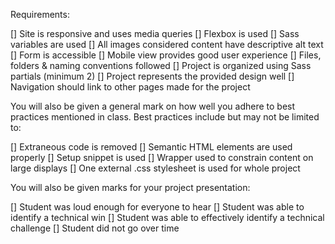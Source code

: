 Requirements:

[] Site is responsive and uses media queries
[] Flexbox is used
[] Sass variables are used
[] All images considered content have descriptive alt text
[] Form is accessible
[] Mobile view provides good user experience
[] Files, folders & naming conventions followed
[] Project is organized using Sass partials (minimum 2)
[] Project represents the provided design well
[] Navigation should link to other pages made for the project

You will also be given a general mark on how well you adhere to best practices mentioned in class. Best practices include but may not be limited to:

[] Extraneous code is removed
[] Semantic HTML elements are used properly
[] Setup snippet is used
[] Wrapper used to constrain content on large displays
[] One external .css stylesheet is used for whole project

You will also be given marks for your project presentation:

[] Student was loud enough for everyone to hear
[] Student was able to identify a technical win
[] Student was able to effectively identify a technical challenge
[] Student did not go over time